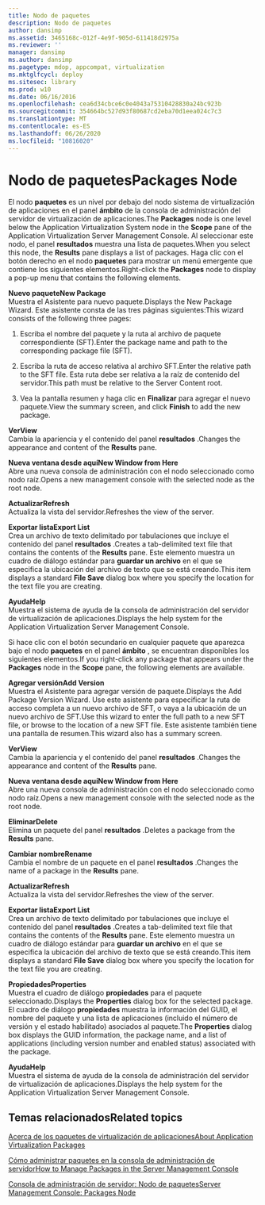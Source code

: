 ```yaml
---
title: Nodo de paquetes
description: Nodo de paquetes
author: dansimp
ms.assetid: 3465168c-012f-4e9f-905d-611418d2975a
ms.reviewer: ''
manager: dansimp
ms.author: dansimp
ms.pagetype: mdop, appcompat, virtualization
ms.mktglfcycl: deploy
ms.sitesec: library
ms.prod: w10
ms.date: 06/16/2016
ms.openlocfilehash: cea6d34cbce6c0e4043a75310428830a24bc923b
ms.sourcegitcommit: 354664bc527d93f80687cd2eba70d1eea024c7c3
ms.translationtype: MT
ms.contentlocale: es-ES
ms.lasthandoff: 06/26/2020
ms.locfileid: "10816020"
---
```

# <span data-ttu-id="7ba78-103">Nodo de paquetes</span><span class="sxs-lookup"><span data-stu-id="7ba78-103">Packages Node</span></span>


<span data-ttu-id="7ba78-104">El nodo **paquetes** es un nivel por debajo del nodo sistema de virtualización de aplicaciones en el panel **ámbito** de la consola de administración del servidor de virtualización de aplicaciones.</span><span class="sxs-lookup"><span data-stu-id="7ba78-104">The **Packages** node is one level below the Application Virtualization System node in the **Scope** pane of the Application Virtualization Server Management Console.</span></span> <span data-ttu-id="7ba78-105">Al seleccionar este nodo, el panel **resultados** muestra una lista de paquetes.</span><span class="sxs-lookup"><span data-stu-id="7ba78-105">When you select this node, the **Results** pane displays a list of packages.</span></span> <span data-ttu-id="7ba78-106">Haga clic con el botón derecho en el nodo **paquetes** para mostrar un menú emergente que contiene los siguientes elementos.</span><span class="sxs-lookup"><span data-stu-id="7ba78-106">Right-click the **Packages** node to display a pop-up menu that contains the following elements.</span></span>

<a href="" id="new-package"></a>**<span data-ttu-id="7ba78-107">Nuevo paquete</span><span class="sxs-lookup"><span data-stu-id="7ba78-107">New Package</span></span>**  
<span data-ttu-id="7ba78-108">Muestra el Asistente para nuevo paquete.</span><span class="sxs-lookup"><span data-stu-id="7ba78-108">Displays the New Package Wizard.</span></span> <span data-ttu-id="7ba78-109">Este asistente consta de las tres páginas siguientes:</span><span class="sxs-lookup"><span data-stu-id="7ba78-109">This wizard consists of the following three pages:</span></span>

1.  <span data-ttu-id="7ba78-110">Escriba el nombre del paquete y la ruta al archivo de paquete correspondiente (SFT).</span><span class="sxs-lookup"><span data-stu-id="7ba78-110">Enter the package name and path to the corresponding package file (SFT).</span></span>

2.  <span data-ttu-id="7ba78-111">Escriba la ruta de acceso relativa al archivo SFT.</span><span class="sxs-lookup"><span data-stu-id="7ba78-111">Enter the relative path to the SFT file.</span></span> <span data-ttu-id="7ba78-112">Esta ruta debe ser relativa a la raíz de contenido del servidor.</span><span class="sxs-lookup"><span data-stu-id="7ba78-112">This path must be relative to the Server Content root.</span></span>

3.  <span data-ttu-id="7ba78-113">Vea la pantalla resumen y haga clic en **Finalizar** para agregar el nuevo paquete.</span><span class="sxs-lookup"><span data-stu-id="7ba78-113">View the summary screen, and click **Finish** to add the new package.</span></span>

<a href="" id="view"></a>**<span data-ttu-id="7ba78-114">Ver</span><span class="sxs-lookup"><span data-stu-id="7ba78-114">View</span></span>**  
<span data-ttu-id="7ba78-115">Cambia la apariencia y el contenido del panel **resultados** .</span><span class="sxs-lookup"><span data-stu-id="7ba78-115">Changes the appearance and content of the **Results** pane.</span></span>

<a href="" id="new-window-from-here"></a>**<span data-ttu-id="7ba78-116">Nueva ventana desde aquí</span><span class="sxs-lookup"><span data-stu-id="7ba78-116">New Window from Here</span></span>**  
<span data-ttu-id="7ba78-117">Abre una nueva consola de administración con el nodo seleccionado como nodo raíz.</span><span class="sxs-lookup"><span data-stu-id="7ba78-117">Opens a new management console with the selected node as the root node.</span></span>

<a href="" id="refresh"></a>**<span data-ttu-id="7ba78-118">Actualizar</span><span class="sxs-lookup"><span data-stu-id="7ba78-118">Refresh</span></span>**  
<span data-ttu-id="7ba78-119">Actualiza la vista del servidor.</span><span class="sxs-lookup"><span data-stu-id="7ba78-119">Refreshes the view of the server.</span></span>

<a href="" id="export-list"></a>**<span data-ttu-id="7ba78-120">Exportar lista</span><span class="sxs-lookup"><span data-stu-id="7ba78-120">Export List</span></span>**  
<span data-ttu-id="7ba78-121">Crea un archivo de texto delimitado por tabulaciones que incluye el contenido del panel **resultados** .</span><span class="sxs-lookup"><span data-stu-id="7ba78-121">Creates a tab-delimited text file that contains the contents of the **Results** pane.</span></span> <span data-ttu-id="7ba78-122">Este elemento muestra un cuadro de diálogo estándar para **guardar un archivo** en el que se especifica la ubicación del archivo de texto que se está creando.</span><span class="sxs-lookup"><span data-stu-id="7ba78-122">This item displays a standard **File Save** dialog box where you specify the location for the text file you are creating.</span></span>

<a href="" id="help"></a>**<span data-ttu-id="7ba78-123">Ayuda</span><span class="sxs-lookup"><span data-stu-id="7ba78-123">Help</span></span>**  
<span data-ttu-id="7ba78-124">Muestra el sistema de ayuda de la consola de administración del servidor de virtualización de aplicaciones.</span><span class="sxs-lookup"><span data-stu-id="7ba78-124">Displays the help system for the Application Virtualization Server Management Console.</span></span>

<span data-ttu-id="7ba78-125">Si hace clic con el botón secundario en cualquier paquete que aparezca bajo el nodo **paquetes** en el panel **ámbito** , se encuentran disponibles los siguientes elementos.</span><span class="sxs-lookup"><span data-stu-id="7ba78-125">If you right-click any package that appears under the **Packages** node in the **Scope** pane, the following elements are available.</span></span>

<a href="" id="add-version"></a>**<span data-ttu-id="7ba78-126">Agregar versión</span><span class="sxs-lookup"><span data-stu-id="7ba78-126">Add Version</span></span>**  
<span data-ttu-id="7ba78-127">Muestra el Asistente para agregar versión de paquete.</span><span class="sxs-lookup"><span data-stu-id="7ba78-127">Displays the Add Package Version Wizard.</span></span> <span data-ttu-id="7ba78-128">Use este asistente para especificar la ruta de acceso completa a un nuevo archivo de SFT, o vaya a la ubicación de un nuevo archivo de SFT.</span><span class="sxs-lookup"><span data-stu-id="7ba78-128">Use this wizard to enter the full path to a new SFT file, or browse to the location of a new SFT file.</span></span> <span data-ttu-id="7ba78-129">Este asistente también tiene una pantalla de resumen.</span><span class="sxs-lookup"><span data-stu-id="7ba78-129">This wizard also has a summary screen.</span></span>

<a href="" id="view"></a>**<span data-ttu-id="7ba78-130">Ver</span><span class="sxs-lookup"><span data-stu-id="7ba78-130">View</span></span>**  
<span data-ttu-id="7ba78-131">Cambia la apariencia y el contenido del panel **resultados** .</span><span class="sxs-lookup"><span data-stu-id="7ba78-131">Changes the appearance and content of the **Results** pane.</span></span>

<a href="" id="new-window-from-here"></a>**<span data-ttu-id="7ba78-132">Nueva ventana desde aquí</span><span class="sxs-lookup"><span data-stu-id="7ba78-132">New Window from Here</span></span>**  
<span data-ttu-id="7ba78-133">Abre una nueva consola de administración con el nodo seleccionado como nodo raíz.</span><span class="sxs-lookup"><span data-stu-id="7ba78-133">Opens a new management console with the selected node as the root node.</span></span>

<a href="" id="delete"></a>**<span data-ttu-id="7ba78-134">Eliminar</span><span class="sxs-lookup"><span data-stu-id="7ba78-134">Delete</span></span>**  
<span data-ttu-id="7ba78-135">Elimina un paquete del panel **resultados** .</span><span class="sxs-lookup"><span data-stu-id="7ba78-135">Deletes a package from the **Results** pane.</span></span>

<a href="" id="rename"></a>**<span data-ttu-id="7ba78-136">Cambiar nombre</span><span class="sxs-lookup"><span data-stu-id="7ba78-136">Rename</span></span>**  
<span data-ttu-id="7ba78-137">Cambia el nombre de un paquete en el panel **resultados** .</span><span class="sxs-lookup"><span data-stu-id="7ba78-137">Changes the name of a package in the **Results** pane.</span></span>

<a href="" id="refresh"></a>**<span data-ttu-id="7ba78-138">Actualizar</span><span class="sxs-lookup"><span data-stu-id="7ba78-138">Refresh</span></span>**  
<span data-ttu-id="7ba78-139">Actualiza la vista del servidor.</span><span class="sxs-lookup"><span data-stu-id="7ba78-139">Refreshes the view of the server.</span></span>

<a href="" id="export-list"></a>**<span data-ttu-id="7ba78-140">Exportar lista</span><span class="sxs-lookup"><span data-stu-id="7ba78-140">Export List</span></span>**  
<span data-ttu-id="7ba78-141">Crea un archivo de texto delimitado por tabulaciones que incluye el contenido del panel **resultados** .</span><span class="sxs-lookup"><span data-stu-id="7ba78-141">Creates a tab-delimited text file that contains the contents of the **Results** pane.</span></span> <span data-ttu-id="7ba78-142">Este elemento muestra un cuadro de diálogo estándar para **guardar un archivo** en el que se especifica la ubicación del archivo de texto que se está creando.</span><span class="sxs-lookup"><span data-stu-id="7ba78-142">This item displays a standard **File Save** dialog box where you specify the location for the text file you are creating.</span></span>

<a href="" id="properties"></a>**<span data-ttu-id="7ba78-143">Propiedades</span><span class="sxs-lookup"><span data-stu-id="7ba78-143">Properties</span></span>**  
<span data-ttu-id="7ba78-144">Muestra el cuadro de diálogo **propiedades** para el paquete seleccionado.</span><span class="sxs-lookup"><span data-stu-id="7ba78-144">Displays the **Properties** dialog box for the selected package.</span></span> <span data-ttu-id="7ba78-145">El cuadro de diálogo **propiedades** muestra la información del GUID, el nombre del paquete y una lista de aplicaciones (incluido el número de versión y el estado habilitado) asociados al paquete.</span><span class="sxs-lookup"><span data-stu-id="7ba78-145">The **Properties** dialog box displays the GUID information, the package name, and a list of applications (including version number and enabled status) associated with the package.</span></span>

<a href="" id="help"></a>**<span data-ttu-id="7ba78-146">Ayuda</span><span class="sxs-lookup"><span data-stu-id="7ba78-146">Help</span></span>**  
<span data-ttu-id="7ba78-147">Muestra el sistema de ayuda de la consola de administración del servidor de virtualización de aplicaciones.</span><span class="sxs-lookup"><span data-stu-id="7ba78-147">Displays the help system for the Application Virtualization Server Management Console.</span></span>

## <span data-ttu-id="7ba78-148">Temas relacionados</span><span class="sxs-lookup"><span data-stu-id="7ba78-148">Related topics</span></span>


[<span data-ttu-id="7ba78-149">Acerca de los paquetes de virtualización de aplicaciones</span><span class="sxs-lookup"><span data-stu-id="7ba78-149">About Application Virtualization Packages</span></span>](about-application-virtualization-packages.md)

[<span data-ttu-id="7ba78-150">Cómo administrar paquetes en la consola de administración de servidor</span><span class="sxs-lookup"><span data-stu-id="7ba78-150">How to Manage Packages in the Server Management Console</span></span>](how-to-manage-packages-in-the-server-management-console.md)

[<span data-ttu-id="7ba78-151">Consola de administración de servidor: Nodo de paquetes</span><span class="sxs-lookup"><span data-stu-id="7ba78-151">Server Management Console: Packages Node</span></span>](server-management-console-packages-node.md)

 

 





